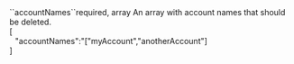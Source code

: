 <tr><td>``accountNames``</td><td>required, array</td>
<td>An array with account names that should be deleted.<br/>
<td> [
  <div style="padding-left:10px;">"accountNames":"["myAccount","anotherAccount"]</div>
  ]</td>
<td></td>
</tr>

 